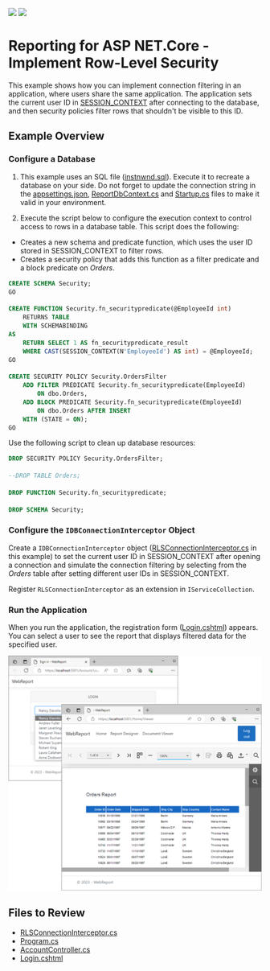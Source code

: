 <!-- default badges list -->
![](https://img.shields.io/endpoint?url=https://codecentral.devexpress.com/api/v1/VersionRange/654529367/2023.1)
[![](https://img.shields.io/badge/📖_How_to_use_DevExpress_Examples-e9f6fc?style=flat-square)](https://docs.devexpress.com/GeneralInformation/403183)
<!-- default badges end -->
# Reporting for ASP NET.Core - Implement Row-Level Security 

This example shows how you can implement connection filtering in an application, where users share the same application. The application sets the current user ID in [SESSION_CONTEXT](https://learn.microsoft.com/en-us/sql/t-sql/functions/session-context-transact-sql?view=sql-server-ver16&viewFallbackFrom=sql-server-ver16) after connecting to the database, and then security policies filter rows that shouldn't be visible to this ID.

## Example Overview

### Configure a Database

1. This example uses an SQL file ([instnwnd.sql](https://github.com/microsoft/sql-server-samples/blob/master/samples/databases/northwind-pubs/instnwnd.sql)). Execute it to recreate a database on your side. Do not forget to update the connection string in the [appsettings.json](./WebReportInterceptors/appsettings.json), [ReportDbContext.cs](./WebReportInterceptors/Data/ReportDbContext.cs) and [Startup.cs](./WebReportInterceptors/Program.cs) files to make it valid in your environment.

2. Execute the script below to configure the execution context to control access to rows in a database table. This script does the following:

- Creates a new schema and predicate function, which uses the user ID stored in SESSION_CONTEXT to filter rows. 
- Creates a security policy that adds this function as a filter predicate and a block predicate on _Orders_.  

```sql
CREATE SCHEMA Security;
GO

CREATE FUNCTION Security.fn_securitypredicate(@EmployeeId int)
    RETURNS TABLE
    WITH SCHEMABINDING
AS
    RETURN SELECT 1 AS fn_securitypredicate_result
    WHERE CAST(SESSION_CONTEXT(N'EmployeeId') AS int) = @EmployeeId;
GO

CREATE SECURITY POLICY Security.OrdersFilter
    ADD FILTER PREDICATE Security.fn_securitypredicate(EmployeeId)
        ON dbo.Orders,
    ADD BLOCK PREDICATE Security.fn_securitypredicate(EmployeeId)
        ON dbo.Orders AFTER INSERT
    WITH (STATE = ON);
GO
```

Use the following script to clean up database resources:

```sql
DROP SECURITY POLICY Security.OrdersFilter;

--DROP TABLE Orders;

DROP FUNCTION Security.fn_securitypredicate;

DROP SCHEMA Security;
```

### Configure the `IDBConnectionInterceptor` Object 

Create a `IDBConnectionInterceptor` object ([RLSConnectionInterceptor.cs](./WebReportInterceptors/Services/RLSConnectionInterceptor.cs) in this example) to set the current user ID in SESSION_CONTEXT after opening a connection and simulate the connection filtering by selecting from the _Orders_ table after setting different user IDs in SESSION_CONTEXT.

Register `RLSConnectionInterceptor` as an extension in `IServiceCollection`.

### Run the Application

When you run the application, the registration form ([Login.cshtml](./WebReportInterceptors/Views/Account/Login.cshtml)) appears. You can select a user to see the report that displays filtered data for the specified user.

![Report](./Images/Report.png)

## Files to Review

- [RLSConnectionInterceptor.cs](./WebReportInterceptors/Services/RLSConnectionInterceptor.cs)
- [Program.cs](./WebReportInterceptors/Program.cs)
- [AccountController.cs](./WebReportInterceptors/Controllers/AccountController.cs)
- [Login.cshtml](./WebReportInterceptors/Views/Account/Login.cshtml)

